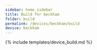 ```yaml
---
sidebar: home_sidebar
title: Build for beckham
folder: build
permalink: /devices/beckham/build
device: beckham
---
```

{% include templates/device_build.md %}
